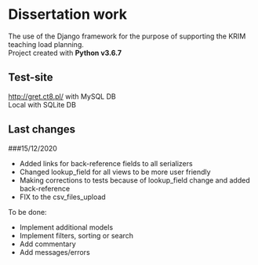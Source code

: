 # Dissertation work

The use of the Django framework for the purpose of supporting the KRIM teaching load planning.\
Project created with **Python v3.6.7**

## Test-site

http://gret.ct8.pl/ with MySQL DB\
Local with SQLite DB

## Last changes
###15/12/2020

- Added links for back-reference fields to all serializers
- Changed lookup_field for all views to be more user friendly
- Making corrections to tests because of lookup_field change and added back-reference
- FIX to the csv_files_upload

To be done:

- Implement additional models
- Implement filters, sorting or search
- Add commentary
- Add messages/errors
